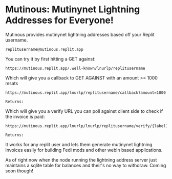 # Mutinous: Mutinynet Lightning Addresses for Everyone!

Mutinous provides mutinynet lightning addresses based off your Replit username. 

```
replitusername@mutinous.replit.app
```

You can try it by first hitting a GET against:

```
https://mutinous.replit.app/.well-known/lnurlp/replitusername
```

Which will give you a callback to GET AGAINST with an amount >= 1000 msats

```
https://mutinous.replit.app/lnurlp/replitusername/callback?amount=1000

Returns:

```

Which will give you a verify URL you can poll against client side to check if the invoice is paid:

```
https://mutinous.replit.app/lnurlp/lnurlp/replitusername/verify/{label}

Returns:
```


It works for any replit user and lets them generate mutinynet lightning invoices easily for building Fedi mods and other webln based applications.

As of right now when the node running the lightning address server just maintains a sqlite table for balances and their's no way to withdraw. Coming soon though!

